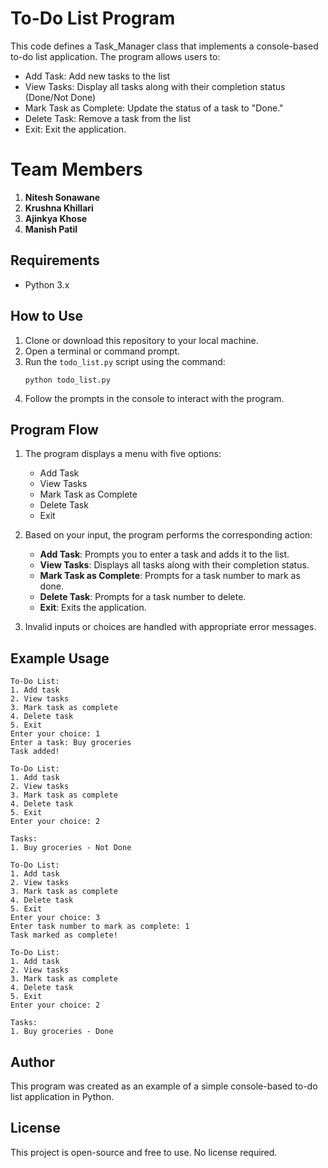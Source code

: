 # To-Do List Program

This code defines a Task_Manager class that implements a console-based to-do list application. The program allows users to:

* Add Task: Add new tasks to the list
* View Tasks: Display all tasks along with their completion status (Done/Not Done)
* Mark Task as Complete: Update the status of a task to "Done."
* Delete Task: Remove a task from the list
* Exit: Exit the application.


# Team Members
1) **Nitesh Sonawane**
2) **Krushna Khillari**
3) **Ajinkya Khose**
4) **Manish Patil**


## Requirements

- Python 3.x

## How to Use

1. Clone or download this repository to your local machine.
2. Open a terminal or command prompt.
3. Run the `todo_list.py` script using the command:
   ```
   python todo_list.py
   ```
4. Follow the prompts in the console to interact with the program.

## Program Flow

1. The program displays a menu with five options:
    - Add Task
    - View Tasks
    - Mark Task as Complete
    - Delete Task
    - Exit

2. Based on your input, the program performs the corresponding action:
    - **Add Task**: Prompts you to enter a task and adds it to the list.
    - **View Tasks**: Displays all tasks along with their completion status.
    - **Mark Task as Complete**: Prompts for a task number to mark as done.
    - **Delete Task**: Prompts for a task number to delete.
    - **Exit**: Exits the application.

3. Invalid inputs or choices are handled with appropriate error messages.

## Example Usage

```text
To-Do List:
1. Add task
2. View tasks
3. Mark task as complete
4. Delete task
5. Exit
Enter your choice: 1
Enter a task: Buy groceries
Task added!

To-Do List:
1. Add task
2. View tasks
3. Mark task as complete
4. Delete task
5. Exit
Enter your choice: 2

Tasks:
1. Buy groceries - Not Done

To-Do List:
1. Add task
2. View tasks
3. Mark task as complete
4. Delete task
5. Exit
Enter your choice: 3
Enter task number to mark as complete: 1
Task marked as complete!

To-Do List:
1. Add task
2. View tasks
3. Mark task as complete
4. Delete task
5. Exit
Enter your choice: 2

Tasks:
1. Buy groceries - Done
```

## Author
This program was created as an example of a simple console-based to-do list application in Python.

## License
This project is open-source and free to use. No license required.
